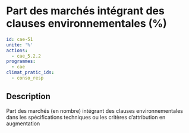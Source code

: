 # Part des marchés intégrant des clauses environnementales (%)
```yaml
id: cae-51
unite: '%'
actions:
  - cae_5.2.2
programmes:
  - cae
climat_pratic_ids:
  - conso_resp
```
## Description
Part des marchés (en nombre) intégrant des clauses environnementales dans les spécifications techniques ou les critères d’attribution en augmentation




